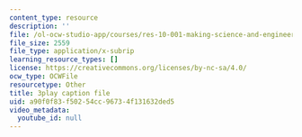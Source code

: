 ```yaml
---
content_type: resource
description: ''
file: /ol-ocw-studio-app/courses/res-10-001-making-science-and-engineering-pictures-a-practical-guide-to-presenting-your-work-spring-2016/a90f0f83f50254cc96734f131632ded5_rU1VmnyYG0.vtt
file_size: 2559
file_type: application/x-subrip
learning_resource_types: []
license: https://creativecommons.org/licenses/by-nc-sa/4.0/
ocw_type: OCWFile
resourcetype: Other
title: 3play caption file
uid: a90f0f83-f502-54cc-9673-4f131632ded5
video_metadata:
  youtube_id: null
---
```

